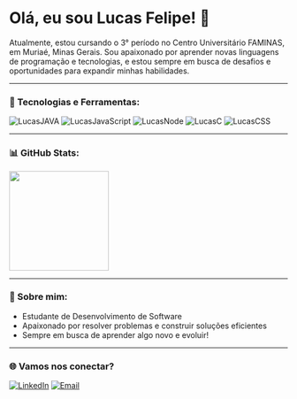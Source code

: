 # Olá, eu sou Lucas Felipe! 👋

Atualmente, estou cursando o 3° período no Centro Universitário FAMINAS, em Muriaé, Minas Gerais. Sou apaixonado por aprender novas linguagens de programação e tecnologias, e estou sempre em busca de desafios e oportunidades para expandir minhas habilidades.

---

### 🚀 Tecnologias e Ferramentas:

<div style="display: inline_block">
  <img alt="LucasJAVA" src="https://img.shields.io/badge/Java-ED8B00?style=for-the-badge&logo=openjdk&logoColor=black">
  <img alt="LucasJavaScript" src="https://img.shields.io/badge/JavaScript-F7DF1E?style=for-the-badge&logo=javascript&logoColor=black">
  <img alt="LucasNode" src="https://img.shields.io/badge/Node.js-43853D?style=for-the-badge&logo=node.js&logoColor=white">
  <img alt="LucasC" src="https://img.shields.io/badge/C-00599C?style=for-the-badge&logo=c&logoColor=white">
  <img alt="LucasCSS" src="https://img.shields.io/badge/CSS-239120?&style=for-the-badge&logo=css3&logoColor=white">
</div>

---

### 📊 GitHub Stats:

<div>
  <a href="https://github.com/LucasFSouza552">
    <img height="180em" src="https://github-readme-stats.vercel.app/api?username=LucasFSouza552&show_icons=true&theme=transparent">
  </a>
</div>

---

### 🌱 Sobre mim:

- Estudante de Desenvolvimento de Software
- Apaixonado por resolver problemas e construir soluções eficientes
- Sempre em busca de aprender algo novo e evoluir!

---

### 🌐 Vamos nos conectar?

[![LinkedIn](https://img.shields.io/badge/LinkedIn-0077B5?style=for-the-badge&logo=linkedin&logoColor=white)](https://www.linkedin.com/in/lucas-felipe-a28099289/)
[![Email](https://img.shields.io/badge/Email-D14836?style=for-the-badge&logo=gmail&logoColor=white)](mailto:lucasfelipe552@hotmail.com
)
